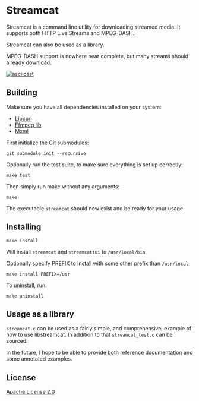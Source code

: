 # Streamcat
Streamcat is a command line utility for downloading streamed media. It supports
both HTTP Live Streams and MPEG-DASH.

Streamcat can also be used as a library.

MPEG-DASH support is nowhere near complete, but many streams should already
download.

[![asciicast](https://asciinema.org/a/221190.svg)](https://asciinema.org/a/221190)

## Building
Make sure you have all dependencies installed on your system:
* [Libcurl][1]
* [Ffmpeg lib][2]
* [Mxml][3]

First initialize the Git submodules:

    git submodule init --recursive

Optionally run the test suite, to make sure everything is set up
correctly:

    make test

Then simply run make without any arguments:

    make

The executable `streamcat` should now exist and be ready for your usage.

## Installing

    make install

Will install `streamcat` and `streamcattui` to `/usr/local/bin`.

Optionally specify PREFIX to install with some other prefix than `/usr/local`:

    make install PREFIX=/usr

To uninstall, run:

    make uninstall

## Usage as a library
`streamcat.c` can be used as a fairly simple, and comprehensive, example of how
to use libstreamcat. In addition to that `streamcat_test.c` can be sourced.

In the future, I hope to be able to provide both reference documentation and
some annotated examples.

## License

[Apache License 2.0](LICENSE)

[1]: https://curl.haxx.se/libcurl/
[2]: https://www.ffmpeg.org/
[3]: https://www.msweet.org/mxml/

